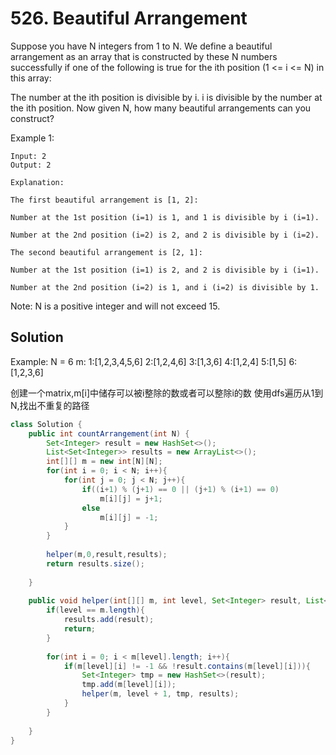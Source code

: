 # 526. Beautiful Arrangement
Suppose you have N integers from 1 to N. We define a beautiful arrangement as an array that is constructed by these N numbers successfully if one of the following is true for the ith position (1 <= i <= N) in this array:

The number at the ith position is divisible by i.
i is divisible by the number at the ith position.
Now given N, how many beautiful arrangements can you construct?  

Example 1:
```
Input: 2
Output: 2

Explanation: 

The first beautiful arrangement is [1, 2]:

Number at the 1st position (i=1) is 1, and 1 is divisible by i (i=1).

Number at the 2nd position (i=2) is 2, and 2 is divisible by i (i=2).

The second beautiful arrangement is [2, 1]:

Number at the 1st position (i=1) is 2, and 2 is divisible by i (i=1).

Number at the 2nd position (i=2) is 1, and i (i=2) is divisible by 1.
```
Note:
N is a positive integer and will not exceed 15.


## Solution
Example:
N = 6
m:
1:[1,2,3,4,5,6]
2:[1,2,4,6]
3:[1,3,6]
4:[1,2,4]
5:[1,5]
6:[1,2,3,6]

创建一个matrix,m[i]中储存可以被i整除的数或者可以整除i的数
使用dfs遍历从1到N,找出不重复的路径
``` java
class Solution {
    public int countArrangement(int N) {
        Set<Integer> result = new HashSet<>();
        List<Set<Integer>> results = new ArrayList<>();
        int[][] m = new int[N][N];
        for(int i = 0; i < N; i++){
            for(int j = 0; j < N; j++){
                if((i+1) % (j+1) == 0 || (j+1) % (i+1) == 0)
                    m[i][j] = j+1;
                else
                    m[i][j] = -1;
            }
        }
        
        helper(m,0,result,results);
        return results.size();
        
    }
    
    public void helper(int[][] m, int level, Set<Integer> result, List<Set<Integer>> results){
        if(level == m.length){
            results.add(result);
            return;
        }
        
        for(int i = 0; i < m[level].length; i++){
            if(m[level][i] != -1 && !result.contains(m[level][i])){
                Set<Integer> tmp = new HashSet<>(result);
                tmp.add(m[level][i]);
                helper(m, level + 1, tmp, results);
            }
        }
            
    }
}
```